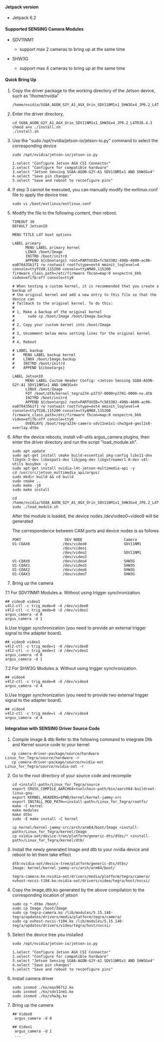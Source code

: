 #### Jetpack version

* Jetpack 6.2

#### Supported SENSING Camera Modules

* SDV11NM1

  * support max 2 cameras to bring up at the same time
* SHW3G

  * support max 4 cameras to bring up at the same time

#### Quick Bring Up

1. Copy the driver package to the working directory of the Jetson device, such as “/home/nvidia”

   ```
   /home/nvidia/SG8A_AGON_G2Y_A1_AGX_Orin_SDV11NM1x1_SHW3Gx4_JP6.2_L4TR36.4.3
   ```
   
2. Enter the driver directory,

   ```
   cd SG8A_AGON_G2Y_A1_AGX_Orin_SDV11NM1x1_SHW3Gx4_JP6.2_L4TR36.4.3
   chmod a+x ./install.sh
   ./install.sh
   ```
   
3. Use the "sudo /opt/nvidia/jetson-io/jetson-io.py" command to select the corresponding device

   ```
   sudo /opt/nvidia/jetson-io/jetson-io.py

   1.select "Configure Jetson AGX CSI Connector"
   2.select "Configure for compatible hardware"
   3.select "Jetson Sensing SG8A-AGON-G2Y-A1 SDV11NM1x1 AND SHW3Gx4"
   4.select "Save pin changes"
   5.select "Save and reboot to reconfigure pins"
   ```
   
4. If step 3 cannot be executed, you can manually modify the extlinux.conf file to apply the device tree.

   ```
   sudo vi /boot/extlinux/extlinux.conf
   ```
   
5. Modify the file to the following content, then reboot.

   ```
   TIMEOUT 30
   DEFAULT JetsonIO

   MENU TITLE L4T boot options

   LABEL primary
         MENU LABEL primary kernel
         LINUX /boot/Image
         INITRD /boot/initrd
         APPEND ${cbootargs} root=PARTUUID=fc583382-498b-4600-ac06-ea076435b1f1 rw rootwait rootfstype=ext4 mminit_loglevel=4 console=ttyTCU0,115200 console=ttyAMA0,115200 firmware_class.path=/etc/firmware fbcon=map:0 nospectre_bhb video=efifb:off console=tty0 

   # When testing a custom kernel, it is recommended that you create a backup of
   # the original kernel and add a new entry to this file so that the device can
   # fallback to the original kernel. To do this:
   #
   # 1, Make a backup of the original kernel
   #      sudo cp /boot/Image /boot/Image.backup
   #
   # 2, Copy your custom kernel into /boot/Image
   #
   # 3, Uncomment below menu setting lines for the original kernel
   #
   # 4, Reboot

   # LABEL backup
   #    MENU LABEL backup kernel
   #    LINUX /boot/Image.backup
   #    INITRD /boot/initrd
   #    APPEND ${cbootargs}

   LABEL JetsonIO
         MENU LABEL Custom Header Config: <Jetson Sensing SG8A-AGON-G2Y-A1 SDV11NM1x1 AND SHW3Gx4>
         LINUX /boot/Image
         FDT /boot/dtb/kernel_tegra234-p3737-0000+p3701-0000-nv.dtb
         INITRD /boot/initrd
         APPEND ${cbootargs} root=PARTUUID=fc583382-498b-4600-ac06-ea076435b1f1 rw rootwait rootfstype=ext4 mminit_loglevel=4 console=ttyTCU0,115200 console=ttyAMA0,115200 firmware_class.path=/etc/firmware fbcon=map:0 nospectre_bhb video=efifb:off console=tty0
         OVERLAYS /boot/tegra234-camera-sdv11nm1x1-shw3gx4-gmsl2x8-overlay.dtbo
   ```

6. After the device reboots, install v4l-utils argus_camera plugins, then enter the driver directory and run the script "load_module.sh".

   ```
   sudo apt update
   sudo apt-get install cmake build-essential pkg-config libx11-dev libgtk-3-dev libexpat1-dev libjpeg-dev libgstreamer1.0-dev v4l-utils busybox -y
   sudo apt-get install nvidia-l4t-jetson-multimedia-api -y
   cd /usr/src/jetson_multimedia_api/argus/
   sudo mkdir build && cd build
   sudo cmake ..
   sudo make -j8
   sudo make install

   cd /home/nvidia/SG8A_AGON_G2Y_A1_AGX_Orin_SDV11NM1x1_SHW3Gx4_JP6.2_L4TR36.4.3
   sudo ./load_module.sh
   ```
   After the module is loaded, the device nodes /dev/video0~video9 will be generated

   The correspondence between CAM ports and device nodes is as follows

    ```
    PORT                    DEV NODE                   Camera
    U1-COAX0               /dev/video0                 SDV11NM1
                           /dev/video1                 
                           /dev/video2                 SDV11NM1
                           /dev/video3                 
    U1-COAX0               /dev/video4                 SHW3G
    U1-COAX1               /dev/video5                 SHW3G
    U1-COAX2               /dev/video6                 SHW3G
    U1-COAX3               /dev/video7                 SHW3G
    ```

7. Bring up the camera

7.1 For SDV11NM1 Modules
  a. Without using trigger synchronization.
   ```
   ## video0 video1
   v4l2-ctl -c trig_mode=0 -d /dev/video0
   v4l2-ctl -c trig_mode=0 -d /dev/video1
   argus_camera -d 0
   argus_camera -d 1
   ```

  b.Use trigger synchronization (you need to provide an external trigger signal to the adapter board).
   ```
   ## video0 video1
   v4l2-ctl -c trig_mode=1 -d /dev/video0
   v4l2-ctl -c trig_mode=1 -d /dev/video1
   argus_camera -d 0
   argus_camera -d 1
   ```
7.2 For SHW3G Modules
  a. Without using trigger synchronization.
   ```
   ## video4
   v4l2-ctl -c trig_mode=0 -d /dev/video4
   argus_camera -d 4
   ```

  b.Use trigger synchronization (you need to provide two external trigger signal to the adapter board).
   ```
   ## video4
   v4l2-ctl -c trig_mode=1 -d /dev/video4
   argus_camera -d 4
   ```

#### Integration with SENSING Driver Source Code

1. Compile Image & dtb
   Refer to the following command to integrate Dtb and Kernel source code to your kernel

```
   cp camera-driver-package/source/hardware Linux_for_Tegra/source/hardware -r
   cp camera-driver-package/source/nvidia-oot Linux_for_Tegra/source/nvidia-oot -r
   ```
2. Go to the root directory of your source code and recompile

   ```
   cd <install-path>/Linux_for_Tegra/source
   export CROSS_COMPILE_AARCH64=toolchain-path/bin/aarch64-buildroot-linux-gnu-
   export KERNEL_HEADERS=$PWD/kernel/kernel-jammy-src
   export INSTALL_MOD_PATH=<install-path>/Linux_for_Tegra/rootfs/
   make -C kernel
   make modules
   make dtbs
   sudo -E make install -C kernel

   cp kernel/kernel-jammy-src/arch/arm64/boot/Image <install-path>/Linux_for_Tegra/kernel/Image
   cp nvidia-oot/device-tree/platform/generic-dts/dtbs/* <install-path>/Linux_for_Tegra/kernel/dtb/
   ```
3. Install the newly generated Image and dtb to your nvidia device and reboot to let them take effect

   ```
   dtb:nvidia-oot/device-tree/platform/generic-dts/dtbs/
   Image: kernel/kernel-jammy-src/arch/arm64/boot/

   tegra-camera.ko:nvidia-oot/drivers/media/platform/tegra/camera/
   nvhost-nvcsi-t194.ko:nvidia-oot/drivers/video/tegra/host/nvcsi/
   ```
4. Copy the image,dtb,ko generated by the above compilation to the corresponding location of jetson

   ```
   sudo cp *.dtbo /boot/
   sudo cp Image /boot/Image
   sudo cp tegra-camera.ko /lib/modules/5.15.148-tegra/updates/drivers/media/platform/tegra/camera/
   sudo cp nvhost-nvcsi-t194.ko /lib/modules/5.15.148-tegra/updates/drivers/video/tegra/host/nvcsi/
   ```
5. Select the device tree you installed

   ```
   sudo /opt/nvidia/jetson-io/jetson-io.py

   1.select "Configure Jetson AGX CSI Connector"
   2.select "Configure for compatible hardware"
   3.select "Jetson Sensing SG8A-AGON-G2Y-A1 SDV11NM1x1 AND SHW3Gx4"
   4.select "Save pin changes"
   5.select "Save and reboot to reconfigure pins"
   ```
6. Install camera driver

   ```
   sudo insmod ./ko/max96712.ko
   sudo insmod ./ko/sdv11nm1.ko
   sudo insmod ./ko/shw3g.ko
   ```
7. Bring up the camera

   ```
   ## Video0
    argus_camera -d 0

   ## Video1
    argus_camera -d 1
    ...
   ```
